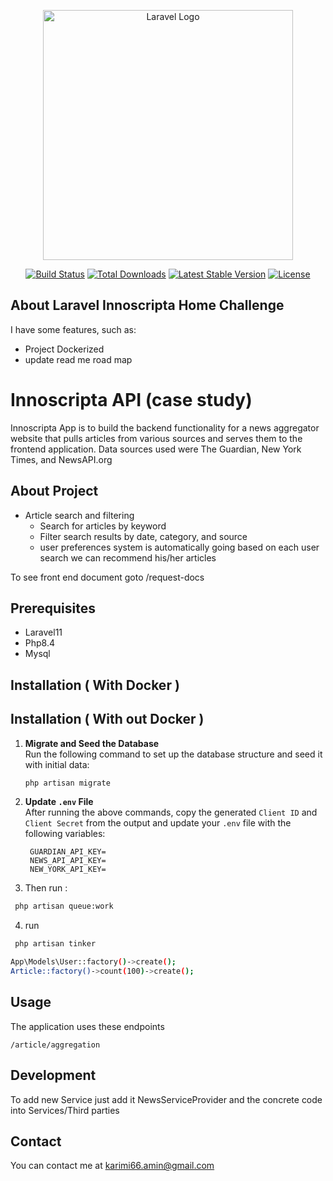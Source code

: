 <p align="center">
<a href="https://laravel.com" target="_blank">
<img src="https://raw.githubusercontent.com/laravel/art/master/logo-lockup/5%20SVG/2%20CMYK/1%20Full%20Color/laravel-logolockup-cmyk-red.svg" width="400" alt="Laravel Logo">
</a>
</p>

<p align="center">
<a href="https://github.com/laravel/framework/actions"><img src="https://github.com/laravel/framework/workflows/tests/badge.svg" alt="Build Status"></a>
<a href="https://packagist.org/packages/laravel/framework"><img src="https://img.shields.io/packagist/dt/laravel/framework" alt="Total Downloads"></a>
<a href="https://packagist.org/packages/laravel/framework"><img src="https://img.shields.io/packagist/v/laravel/framework" alt="Latest Stable Version"></a>
<a href="https://packagist.org/packages/laravel/framework"><img src="https://img.shields.io/packagist/l/laravel/framework" alt="License"></a>
</p>

## About Laravel Innoscripta Home Challenge

I have some features, such as:

- Project Dockerized 
- update read me road map


# Innoscripta API (case study)

Innoscripta App  is to build the backend functionality for
a news aggregator website that pulls articles from various sources and serves them to the
frontend application.
Data sources used were The Guardian, New York Times, and NewsAPI.org

## About Project

- Article search and filtering
    - Search for articles by keyword
    - Filter search results by date, category, and source
    -  user preferences system is automatically going based on each user search we can recommend his/her articles
  

To see front end document goto /request-docs


## Prerequisites

- Laravel11
- Php8.4
- Mysql

## Installation ( With Docker )



## Installation ( With out Docker )




1. **Migrate and Seed the Database**  
   Run the following command to set up the database structure and seed it with initial data:
   ```bash
   php artisan migrate 
   ```
2. **Update `.env` File**  
   After running the above commands, copy the generated `Client ID` and `Client Secret` from the output and update
   your `.env` file with the following variables:
   ```env
    GUARDIAN_API_KEY= 
    NEWS_API_API_KEY= 
    NEW_YORK_API_KEY=
   ```
   
3. Then run :
```bash
 php artisan queue:work
   ```
4. run 
```bash
 php artisan tinker
   ```
```bash
App\Models\User::factory()->create();
Article::factory()->count(100)->create();
```
## Usage

The application uses these endpoints 

`/article/aggregation`

## Development

To add new Service just add it NewsServiceProvider
and the concrete code into Services/Third parties 


## Contact

You can contact me at [karimi66.amin@gmail.com](karimi66.amin@gmail.com 'Amin Karimi')




